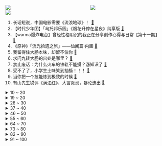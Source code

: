 <div >
	<a style="float:left;width:55%;" href = "https://github.com/anuraghazra/github-readme-stats">
	 <img src = "https://github-readme-stats.vercel.app/api?username=iuuuuuaena&theme=buefy&show_icons=true"/>
	</a>
	<a  style="float:right;width:45%" href = "https://github.com/anuraghazra/github-readme-stats">
	 <img  src="https://github-readme-stats.vercel.app/api/top-langs/?username=anuraghazra&layout=compact"/>
	</a>
	</div>

[![](https://img.shields.io/badge/jxd-@jxdgogogo.xyz-yellowgreen.svg)](https://www.jxdgogogo.xyz)<br>
1. 长话短说，中国电影需要《流浪地球》！ [:link:](//www.bilibili.com/video/BV1Hv4y167Ge) <br>
2. 【时代少年团】「乌托邦乐园」《烟花升停在星夜》纯享版 [:link:](//www.bilibili.com/video/BV1yd4y1H7Xq) <br>
3. 【warma爆炸电台】曾经性格阴沉的我正在分享创作心得与日常【第十一期】 [:link:](//www.bilibili.com/video/BV1Ex4y177xd) <br>
4. 《原神》「流光拾遗之旅」——仙闻篇·内画 [:link:](//www.bilibili.com/video/BV1FY411Q7MX) <br>
5. 我留得住大肠本味，却留不住你 [:link:](//www.bilibili.com/video/BV1kR4y1b7ad) <br>
6. 求问九转大肠的出处是哪里？ [:link:](//www.bilibili.com/video/BV1FM4y197X1) <br>
7. 禁止废话：为什么火车的铁轨不能摸？涨知识了 [:link:](//www.bilibili.com/video/BV18s4y147Qo) <br>
8. 受不了了，小学生土味笑到抽搐！！！ [:link:](//www.bilibili.com/video/BV1wy4y1R7zL) <br>
9. 当你把一个技能练到极致的时候 [:link:](//www.bilibili.com/video/BV19d4y1W7uf) <br>
10. 有山先生锐评《满江红》，大言炎炎，暴论迭出 [:link:](//www.bilibili.com/video/BV1uP4y167Tm) <br>
<details>
<summary>10 ~ 20</summary>

11. 1万张流浪地球的票根，让我看到了中国电影的希望 [:link:](//www.bilibili.com/video/BV1tR4y1b7wM) <br>
12. RUN [:link:](//www.bilibili.com/video/BV1wT41117BD) <br>
13. 骑行东北受伤后休息的第五天，和大家聊聊天，后天出发，本集时间长慎入 [:link:](//www.bilibili.com/video/BV1mY411Q7H1) <br>
14. “这首《冬の花》，讲述鬼畜区的过去、现在和将来” [:link:](//www.bilibili.com/video/BV1r34y1f7rg) <br>
15. 大庆赶海，退潮后发现一根大海葵藏在沙中，挖出来比胳膊还长 [:link:](//www.bilibili.com/video/BV1mA411k7TS) <br>
16. 故乡巨变13年对比 [:link:](//www.bilibili.com/video/BV1yY4y1o7oz) <br>
17. 我还原了MC所有的生物群系！！！ [:link:](//www.bilibili.com/video/BV1F8411G7dN) <br>
18. “光头强活到现在也是奇迹了” [:link:](//www.bilibili.com/video/BV18R4y1h7YB) <br>
19. 人类艺术美学图鉴 [:link:](//www.bilibili.com/video/BV1iy4y197mU) <br>
</details>
<details>
<summary>19 ~ 20</summary>

20. 可能是最壕的自助餐？燕窝龙虾大闸蟹不限量！能吃回本吗？ [:link:](//www.bilibili.com/video/BV1Ay4y1R7xQ) <br>
21. ⚡本 草 肛 目⚡ [:link:](//www.bilibili.com/video/BV1Z3411R7o9) <br>
22. 【流浪地球2\4K\60帧】太空电梯 全网最清晰流畅 [:link:](//www.bilibili.com/video/BV1K84y1L7Nb) <br>
23. 再见了，《下一个是谁》！！！！ [:link:](//www.bilibili.com/video/BV1TT41117DK) <br>
24. 当我挑战一天做完一本化学高考五三...... [:link:](//www.bilibili.com/video/BV1HY4y1R7Rr) <br>
25. 《麻麻，你再不起床猫猫就要饿死了》 [:link:](//www.bilibili.com/video/BV15T411o792) <br>
26. 只因知道了这15个神级网站，就能白嫖全世界资源！照片/壁纸/AI语音/音频视频素材/图标/插画/字体/电子书/画作/地图 [:link:](//www.bilibili.com/video/BV1nR4y1h7WM) <br>
27. 【明日方舟】“生息演算”入门攻略！开局技巧+关卡详解！（更新中）《明日方舟》|魔法Zc目录 [:link:](//www.bilibili.com/video/BV1nx4y1E7qx) <br>
28. 可爱的NE555芯片踩点行走五分钟 [:link:](//www.bilibili.com/video/BV1SG4y1Q7zQ) <br>
</details>
<details>
<summary>28 ~ 30</summary>

29. 【大肠说唱】这个比赛缺乏原汁原味的操作 [:link:](//www.bilibili.com/video/BV1s841137EP) <br>
30. 【原神】  不  像  演  的  2 [:link:](//www.bilibili.com/video/BV1fM4y1X7ow) <br>
31. 老外都不会挑水果，好不好吃只能凭运气，他那个朋友就离谱，哈哈哈哈哈 [:link:](//www.bilibili.com/video/BV1kG4y1Q7vP) <br>
32. 你愿意回到8年前的利刃华尔兹吗？ [:link:](//www.bilibili.com/video/BV15A411C7yU) <br>
33. 阿牛小卖部里“下水道の小生物”究竟什么味道？？？ [:link:](//www.bilibili.com/video/BV1kY411D7YA) <br>
34. 网课平板玩奥特曼格斗，一会儿功夫3000块冇了？ [:link:](//www.bilibili.com/video/BV1ZY411D7sk) <br>
35. 过年小游戏之《答非所问》 [:link:](//www.bilibili.com/video/BV13T411o7FN) <br>
36. 没想过能在国内拍到这台GT40 [:link:](//www.bilibili.com/video/BV1DY411D7DX) <br>
37. 雷电将军折纸教程，一张纸不剪不拼 [:link:](//www.bilibili.com/video/BV1oA411k7J2) <br>
</details>
<details>
<summary>37 ~ 40</summary>

38. 春节档唯一0差评电影！你可以永远相信《熊出没：伴我熊芯》 [:link:](//www.bilibili.com/video/BV1Y24y1z7ME) <br>
39. 俺 の 戦 馬 が ！！！！【解说全覆盖32期】 [:link:](//www.bilibili.com/video/BV1HR4y1h7Aq) <br>
40. “充电器一拔，又是一年…” [:link:](//www.bilibili.com/video/BV1Lx4y177ip) <br>
41. 流浪地球2 阿鲲 550W/Moss音乐创作故事 [:link:](//www.bilibili.com/video/BV11y4y197YT) <br>
42. 医生问我是怎么做到冻伤又被烫伤的…… [:link:](//www.bilibili.com/video/BV1EM411B7n8) <br>
43. 广东人在这方面是如何做到这么统一的 [:link:](//www.bilibili.com/video/BV1B24y1z7Bv) <br>
44. 表 面 狂 飙  ， 内 里 惨 烈 【狂飙 | 群像 | 山海】 [:link:](//www.bilibili.com/video/BV1XD4y1E7bf) <br>
45. 看班级电影好“开心”… [:link:](//www.bilibili.com/video/BV1gM411B7Zg) <br>
46. 我最喜欢吃汉堡嗝儿了！ [:link:](//www.bilibili.com/video/BV1Ts4y147Jj) <br>
</details>
<details>
<summary>46 ~ 50</summary>

47. 侦破凶案 我的世界永恒的MC生存 二周目EP9 [:link:](//www.bilibili.com/video/BV1Ys4y1s7cM) <br>
48. 守约：我满血应该不会死吧 [:link:](//www.bilibili.com/video/BV1KM411B7gM) <br>
49. 当你尝试将虚假广告做成游戏... [:link:](//www.bilibili.com/video/BV1Gs4y1s7Jf) <br>
50. 《流浪地球3之刘培强和moss的禁忌之恋》【鉴定网络热门奇葩小说】 [:link:](//www.bilibili.com/video/BV1Cy4y1Q7SL) <br>
51. “活着的意义，就是活着本身”｜致敬每一个努力活着的你和我。 [:link:](//www.bilibili.com/video/BV1fD4y1E7cj) <br>
52. 【暗黑/高燃踩点】明侦，这样剪？ [:link:](//www.bilibili.com/video/BV1UY411D7nP) <br>
53. 如果《流浪地球2》没能拿下春节档票房冠军，那将是中国电影历史上的耻辱 [:link:](//www.bilibili.com/video/BV1pT411y7fd) <br>
54. 不要去兔子先生的游乐场，否则它会把你直接抓走！ [:link:](//www.bilibili.com/video/BV1524y1z75Y) <br>
55. 【阿斗】一代神剧终烂尾？两版结局对比解析，万字详解《权力的游戏》第8季大结局【下】 [:link:](//www.bilibili.com/video/BV1px4y177BQ) <br>
</details>
<details>
<summary>55 ~ 60</summary>

56. 糟了！掉到漏洞里了！ [:link:](//www.bilibili.com/video/BV1vY4y1R7q7) <br>
57. 我 造 了 一 条 龙 [:link:](//www.bilibili.com/video/BV1cY411Q7VZ) <br>
58. 什么是建筑大师？他说... [:link:](//www.bilibili.com/video/BV1Q3411R7Sh) <br>
59. 你看过这些动画片吗？玩具总该玩过吧！ [:link:](//www.bilibili.com/video/BV1t84y177EK) <br>
60. 今天的功德又笑没了 [:link:](//www.bilibili.com/video/BV1WM4y197EF) <br>
61. 漫展上出现的熟悉街道 [:link:](//www.bilibili.com/video/BV1PM411B7XG) <br>
62. 疑似沸羊羊情歌流出 [:link:](//www.bilibili.com/video/BV1iy4y197mc) <br>
63. “人间烟火气，最抚凡人心”❶❶ [:link:](//www.bilibili.com/video/BV1ns4y1s741) <br>
64. 一部电影时间看完火影忍者！史上最全时间线整理！ [:link:](//www.bilibili.com/video/BV1sx4y1M7dT) <br>
</details>
<details>
<summary>64 ~ 70</summary>

65. 全程卧槽！一位中国玩家暴肝3年璃月港海灯节！月色很美独身一人 [:link:](//www.bilibili.com/video/BV1Ud4y1H7mH) <br>
66. 皮特登顶世一猎后结算动画流出 [:link:](//www.bilibili.com/video/BV1PM411B7iw) <br>
67. 她用吸管吸出了AB型血中的A型血？！？ [:link:](//www.bilibili.com/video/BV1M84y1L7Yn) <br>
68. 让73岁姥爷猜原神角色性别 [:link:](//www.bilibili.com/video/BV1zD4y1E7H5) <br>
69. 听说“九转大肠”制作难度挺大？今儿个我来试试水。 [:link:](//www.bilibili.com/video/BV1DT411o76h) <br>
70. ‌‍‎ [:link:](//www.bilibili.com/video/BV1GG4y1M713) <br>
71. 都是黑科技！ [:link:](//www.bilibili.com/video/BV1yY411Q7kr) <br>
72. 【硬核】一口气了解通货膨胀 [:link:](//www.bilibili.com/video/BV1KP4y1678m) <br>
73. 《用小学生都懂得原理实现的操作》3 [:link:](//www.bilibili.com/video/BV1Cs4y147iW) <br>
</details>
<details>
<summary>73 ~ 80</summary>

74. 笑死我了！你一个恐怖游戏做的那么搞笑干嘛 [:link:](//www.bilibili.com/video/BV1kY4y1R7UX) <br>
75. 给年轻的巴西烤肉自助餐上一课！ [:link:](//www.bilibili.com/video/BV1s84y177dy) <br>
76. 21天挑战站立有氧运动+腹肌现显，无跳跃！适合体能恢复、大体重、腹部顽固脂肪的伙伴 [:link:](//www.bilibili.com/video/BV1AM4y197dT) <br>
77. 卡哇伊！ [:link:](//www.bilibili.com/video/BV19Y4y1o7dA) <br>
78. 《对接の小曲》(官方版本） [:link:](//www.bilibili.com/video/BV1Q34y1Z7Hg) <br>
79. 阴阳师奥妙季·2023新春会 [:link:](//www.bilibili.com/video/BV1Ys4y147Ko) <br>
80. 英国人在中国农村吃席，从没见过这种场面！ [:link:](//www.bilibili.com/video/BV1Py4y1R7SM) <br>
81. 他比大熊猫还珍贵，唯一能为2700万中国人守住底线的，手语律师唐帅 [:link:](//www.bilibili.com/video/BV1q24y1z7KT) <br>
82. 这惊心动魄的展开！电视剧也不敢这么拍 [:link:](//www.bilibili.com/video/BV1oP4y1z78Z) <br>
</details>
<details>
<summary>82 ~ 90</summary>

83. 《对接成功》4.0 [:link:](//www.bilibili.com/video/BV1iG4y1Q7cf) <br>
84. 在漫展上看到社畜二次元跳《这么可爱真是抱歉》 [:link:](//www.bilibili.com/video/BV1AY411Q7xk) <br>
85. 《 只 要 是 日 语 就 画 风 突 变 》 [:link:](//www.bilibili.com/video/BV1sy4y197eV) <br>
86. 60级究极鼠王，玩2年不刷圣遗物，看完号整个人都不正常了！ [:link:](//www.bilibili.com/video/BV1bG4y1M7p5) <br>
87. 灶：你们是懂烤红薯的 [:link:](//www.bilibili.com/video/BV1cD4y1J7S3) <br>
88. 九转大肠，但是米哈游 [:link:](//www.bilibili.com/video/BV1Qy4y197xS) <br>
89. 我的世界：一颗心一格物品栏！该怎样生存呢？ [:link:](//www.bilibili.com/video/BV1Hy4y19783) <br>
90. 现在的小孩子到底有什么烦恼啊 [:link:](//www.bilibili.com/video/BV1mP4y1z78e) <br>
91. 读评论，老非凡竟然去给别人发下次一定，太可恶了 [:link:](//www.bilibili.com/video/BV1AM4y197LP) <br>
</details>
<details>
<summary>91 ~ 100</summary>

92. 在约旦沙漠打猎，兔子一窝端，拾把柴直接五香炭烤 [:link:](//www.bilibili.com/video/BV1Y34y1f7nq) <br>
93. 这游戏的装弹，还是太过硬核了 [:link:](//www.bilibili.com/video/BV1AM4y197yN) <br>
94. 理发师回农村给爸爸剪了个“父子情深”的发型... [:link:](//www.bilibili.com/video/BV1q84y1L7Fd) <br>
95. 真的，高三再看，就有点晚了。 [:link:](//www.bilibili.com/video/BV1DY4y1o7C6) <br>
96. 悠悠球挑战——双球离线 [:link:](//www.bilibili.com/video/BV1FT411C7jC) <br>
97. 我想吃掉你的“大肠” [:link:](//www.bilibili.com/video/BV1fy4y197fB) <br>
98. 新年心愿 [:link:](//www.bilibili.com/video/BV19A411k7uu) <br>
99. 这种反人类的耳机是怎么设计出来的啊？？？？ [:link:](//www.bilibili.com/video/BV1m24y1z7pA) <br>
100. 花了3000多定制的就一发的烟花，效果简直太震撼 [:link:](//www.bilibili.com/video/BV1gs4y1s79B) <br>
</details>
